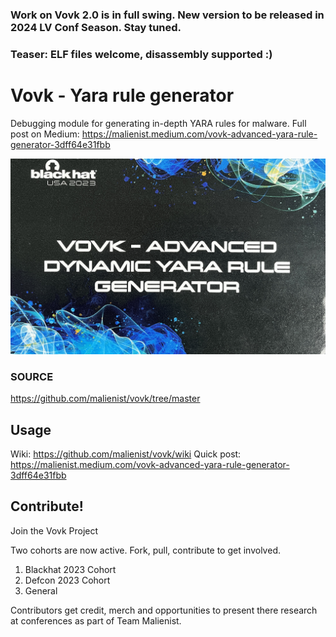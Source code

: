 ### Work on Vovk 2.0 is in full swing. New version to be released in 2024 LV Conf Season. Stay tuned. 
### Teaser: ELF files welcome, disassembly supported :) 

# Vovk - Yara rule generator
Debugging module for generating in-depth YARA rules for malware. 
Full post on Medium: https://malienist.medium.com/vovk-advanced-yara-rule-generator-3dff64e31fbb

![GitHub Logo](/images/bh23.jpeg)

### SOURCE
https://github.com/malienist/vovk/tree/master

## Usage
Wiki: https://github.com/malienist/vovk/wiki
Quick post: https://malienist.medium.com/vovk-advanced-yara-rule-generator-3dff64e31fbb

## Contribute!
Join the Vovk Project

Two cohorts are now active. Fork, pull, contribute to get involved.

1. Blackhat 2023 Cohort
2. Defcon 2023 Cohort
3. General
   
Contributors get credit, merch and opportunities to present there research 
at conferences as part of Team Malienist. 
